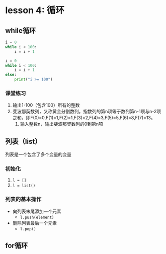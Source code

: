 # lesson 4: 循环

## while循环

```python
i = 0
while i < 100:
    i = i + 1
```

```python
i = 0
while i < 100:
    i = i + 1
else:
    print("i >= 100")
```

### 课堂练习

1. 输出1-100（包含100）所有的整数
2. 斐波那契数列，又称黄金分割数列。指数列的第n项等于数列第n-1项与n-2项之和，即F(0)=0,F(1)=1,F(2)=1,F(3)=2,F(4)=3,F(5)=5,F(6)=8,F(7)=13。
   1. 输入整数n，输出斐波那契数列的0到第n项

## 列表（list）

列表是一个包含了多个变量的变量

### 初始化

1. `l = []`
2. `l = list()`

### 列表的基本操作

- 向列表末尾添加一个元素
  - `l.push(element)`
- 删除列表最后一个元素
  - `l.pop()`

## for循环


